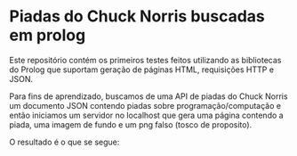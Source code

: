 # Piadas do Chuck Norris buscadas em prolog
Este repositório contém os primeiros testes feitos utilizando as bibliotecas do Prolog que suportam geração de páginas HTML, requisições HTTP e JSON.

Para fins de aprendizado, buscamos de uma API de piadas do Chuck Norris um documento JSON contendo piadas sobre programação/computação e
então iniciamos um servidor no localhost que gera uma página contendo a piada, uma imagem de fundo e um png falso (tosco de proposito).

O resultado é o que se segue:
